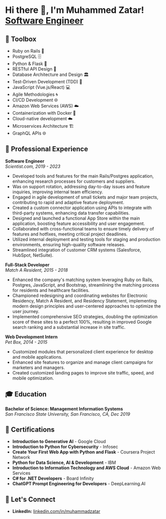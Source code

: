 <h1>Hi there 👋, I'm Muhammed Zatar! <br/> <a href="https://www.linkedin.com/in/muhammadzatar/">Software Engineer</a></h1>

## 🧰 Toolbox
- Ruby on Rails 🚀
- PostgreSQL 🗄️
- Python & Flask 🐍
- RESTful API Design 🔗
- Database Architecture and Design 🏛️
- Test-Driven Development (TDD) 🧪
- JavaScript (Vue.js/React) 💻
- Agile Methodologies 🌀
- CI/CD Development 🌐
- Amazon Web Services (AWS) ☁️
- Containerization with Docker 🐳
- Cloud-native development ☁️
- Microservices Architecture 🏗️
- GraphQL APIs 🌐

## 💼 Professional Experience
**Software Engineer**  
_Scientist.com, 2019 - 2023_  
- Developed tools and features for the main Rails/Postgres application, enhancing research processes for customers and suppliers. 
- Was on support rotation, addressing day-to-day issues and feature inquiries, improving internal team efficiency. 
- Engaged in agile development of small tickets and major team projects, contributing to rapid and adaptive feature deployment.
- Created a custom connector application using APIs to integrate with third-party systems, enhancing data transfer capabilities.
- Designed and launched a functional App Store within the main application, boosting feature accessibility and user engagement.
- Collaborated with cross-functional teams to ensure timely delivery of features and hotfixes, meeting critical project deadlines.
- Utilized internal deployment and testing tools for staging and production environments, ensuring high-quality software releases.
- Streamlined integration of customer CRM systems (Salesforce, HubSpot, NetSuite).

**Full-Stack Developer**  
_Match A Resident, 2015 - 2018_  
- Enhanced the company's matching system leveraging Ruby on Rails, Postgres, JavaScript, and Bootstrap, streamlining the matching process for residents and healthcare facilities.
- Championed redesigning and coordinating websites for Electronic Residency, Match A Resident, and Residency Statement, implementing modern design principles and user-centered approaches to optimize the user journey.
- Implemented comprehensive SEO strategies, doubling the optimization score of these sites to a perfect 100%, resulting in improved Google search ranking and a substantial increase in site traffic.

**Web Development Intern**  
_Pet Box, 2014 - 2015_  
- Customized modules that personalized client experience for desktop and mobile applications.
- Enhanced site features to organize and manage client campaigns for marketers and managers.
- Created customized landing pages to improve site traffic, speed, and mobile optimization.

## 🎓 Education
**Bachelor of Science: Management Information Systems**  
_San Francisco State University, San Francisco, CA, Dec 2019_

## 📜 Certifications
- **Introduction to Generative AI** - Google Cloud
- **Introduction to Python for Cybersecurity** - Infosec
- **Create Your First Web App with Python and Flask** - Coursera Project Network
- **Python for Data Science, AI & Development** - IBM
- **Introduction to Information Technology and AWS Cloud** - Amazon Web Services
- **C# for .NET Developers** - Board Infinity
- **ChatGPT Prompt Engineering for Developers** - DeepLearning.AI

## 🤝 Let's Connect
- **LinkedIn:** [linkedin.com/in/muhammadzatar](http://linkedin.com/in/muhammadzatar)
